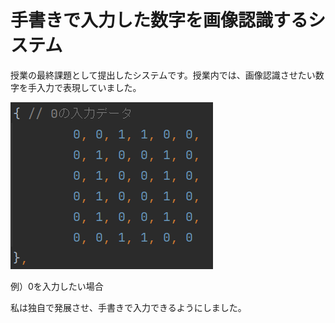# 手書きで入力した数字を画像認識するシステム

授業の最終課題として提出したシステムです。授業内では、画像認識させたい数字を手入力で表現していました。


![0を入力したい場合](入力例.png)

例）0を入力したい場合

私は独自で発展させ、手書きで入力できるようにしました。
